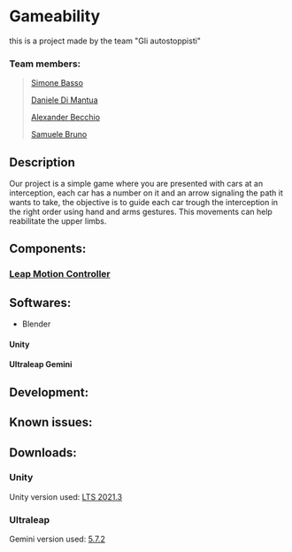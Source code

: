 # Gameability
this is a project made by the team "Gli autostoppisti"

### Team members:
> [Simone Basso](https://github.com/clbsimone)
> 
> [Daniele Di Mantua](https://github.com/1Danielozen1)
> 
> [Alexander Becchio](https://github.com/SirAlexanderTheFourth)
> 
> [Samuele Bruno](https://github.com/SamueleBruno)


## Description
Our project is a simple game where you are presented with cars at an interception, each car has a number on it and an arrow signaling the path it wants to take, the objective is to guide each car trough the interception in the right order using hand and arms gestures.
This movements can help reabilitate the upper limbs.

## Components:
### [Leap Motion Controller](https://www.ultraleap.com/product/leap-motion-controller/)

## Softwares:
* Blender
#### Unity
#### Ultraleap Gemini

## Development:

## Known issues:

## Downloads:
### Unity
Unity version used: [LTS 2021.3](https://download.unity3d.com/download_unity/1b156197d683/Windows64EditorInstaller/UnitySetup64-2021.3.21f1.exe)

### Ultraleap
Gemini version used: [5.7.2](https://www2.leapmotion.com/downloads/gemini/v5.7.2)

